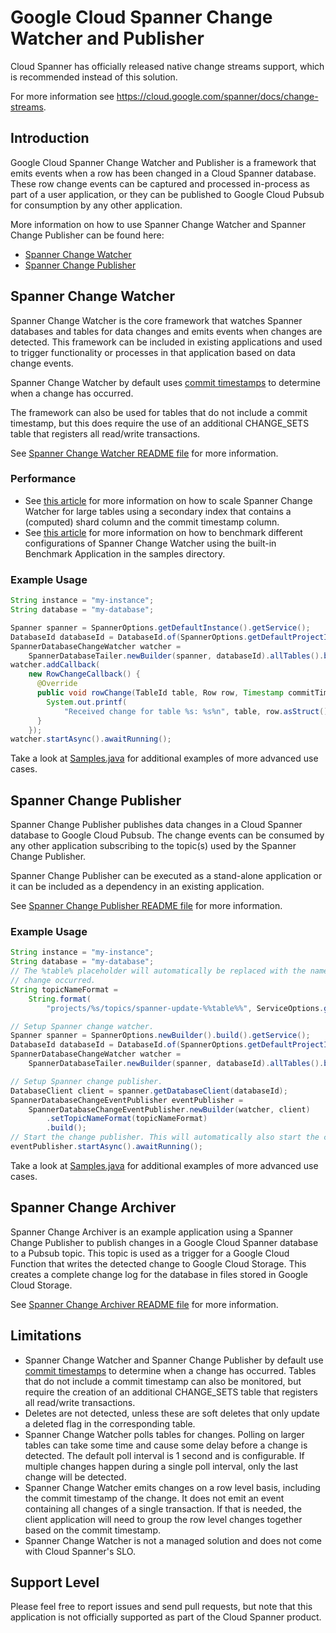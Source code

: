 # Google Cloud Spanner Change Watcher and Publisher

Cloud Spanner has officially released native change streams support, which is recommended instead of this solution.

For more information see https://cloud.google.com/spanner/docs/change-streams.

## Introduction
Google Cloud Spanner Change Watcher and Publisher is a framework that emits
events when a row has been changed in a Cloud Spanner database. These row
change events can be captured and processed in-process as part of a user
application, or they can be published to Google Cloud Pubsub for consumption by
any other application.

More information on how to use Spanner Change Watcher and Spanner Change Publisher
can be found here:
* [Spanner Change Watcher](https://medium.com/@knutolavloite/cloud-spanner-change-watcher-b77ca036459c) 
* [Spanner Change Publisher](https://medium.com/@knutolavloite/cloud-spanner-change-publisher-7fbee48f66f8)

## Spanner Change Watcher
Spanner Change Watcher is the core framework that watches Spanner databases and
tables for data changes and emits events when changes are detected. This
framework can be included in existing applications and used to trigger
functionality or processes in that application based on data change events.

Spanner Change Watcher by default uses [commit timestamps](https://cloud.google.com/spanner/docs/commit-timestamp)
to determine when a change has occurred.

The framework can also be used for tables that do not include a commit timestamp, but this does require
the use of an additional CHANGE_SETS table that registers all read/write transactions.

See [Spanner Change Watcher README file](./google-cloud-spanner-change-watcher/README.md)
for more information.

### Performance
* See [this article](https://medium.com/@knutolavloite/scaling-up-spanner-change-watcher-82315fbc8962) for more information on how to scale Spanner Change Watcher for large tables using a secondary index that contains a (computed) shard column and the commit timestamp column.
* See [this article](https://medium.com/@knutolavloite/benchmark-spanner-change-watcher-e5b6cc2ac618) for more information on how to benchmark different configurations of Spanner Change Watcher using the built-in Benchmark Application in the samples directory.

### Example Usage

```java
String instance = "my-instance";
String database = "my-database";

Spanner spanner = SpannerOptions.getDefaultInstance().getService();
DatabaseId databaseId = DatabaseId.of(SpannerOptions.getDefaultProjectId(), instance, database);
SpannerDatabaseChangeWatcher watcher =
    SpannerDatabaseTailer.newBuilder(spanner, databaseId).allTables().build();
watcher.addCallback(
    new RowChangeCallback() {
      @Override
      public void rowChange(TableId table, Row row, Timestamp commitTimestamp) {
        System.out.printf(
            "Received change for table %s: %s%n", table, row.asStruct().toString());
      }
    });
watcher.startAsync().awaitRunning();
```

Take a look at [Samples.java](./samples/spanner-change-watcher-samples/src/main/java/com/google/cloud/spanner/watcher/sample/Samples.java)
for additional examples of more advanced use cases.

## Spanner Change Publisher
Spanner Change Publisher publishes data changes in a Cloud Spanner database to
Google Cloud Pubsub. The change events can be consumed by any other application
subscribing to the topic(s) used by the Spanner Change Publisher.

Spanner Change Publisher can be executed as a stand-alone application or it can
be included as a dependency in an existing application.

See [Spanner Change Publisher README file](./google-cloud-spanner-change-publisher/README.md)
for more information.

### Example Usage

```java
String instance = "my-instance";
String database = "my-database";
// The %table% placeholder will automatically be replaced with the name of the table where the
// change occurred.
String topicNameFormat =
    String.format(
        "projects/%s/topics/spanner-update-%%table%%", ServiceOptions.getDefaultProjectId());

// Setup Spanner change watcher.
Spanner spanner = SpannerOptions.newBuilder().build().getService();
DatabaseId databaseId = DatabaseId.of(SpannerOptions.getDefaultProjectId(), instance, database);
SpannerDatabaseChangeWatcher watcher =
    SpannerDatabaseTailer.newBuilder(spanner, databaseId).allTables().build();

// Setup Spanner change publisher.
DatabaseClient client = spanner.getDatabaseClient(databaseId);
SpannerDatabaseChangeEventPublisher eventPublisher =
    SpannerDatabaseChangeEventPublisher.newBuilder(watcher, client)
        .setTopicNameFormat(topicNameFormat)
        .build();
// Start the change publisher. This will automatically also start the change watcher.
eventPublisher.startAsync().awaitRunning();
```

Take a look at [Samples.java](./samples/spanner-change-publisher-samples/src/main/java/com/google/cloud/spanner/publisher/sample/Samples.java)
for additional examples of more advanced use cases.

## Spanner Change Archiver
Spanner Change Archiver is an example application using a Spanner Change
Publisher to publish changes in a Google Cloud Spanner database to a Pubsub
topic. This topic is used as a trigger for a Google Cloud Function that writes
the detected change to Google Cloud Storage. This creates a complete change log
for the database in files stored in Google Cloud Storage.

See [Spanner Change Archiver README file](./google-cloud-spanner-change-archiver/README.md)
for more information.

## Limitations
* Spanner Change Watcher and Spanner Change Publisher by default use
  [commit timestamps](https://cloud.google.com/spanner/docs/commit-timestamp) to determine when a
  change has occurred. Tables that do not include a commit timestamp can also be monitored, but require
  the creation of an additional CHANGE_SETS table that registers all read/write transactions.
* Deletes are not detected, unless these are soft deletes that only update a deleted flag in the corresponding table.
* Spanner Change Watcher polls tables for changes. Polling on larger tables can take some time and cause some delay
  before a change is detected. The default poll interval is 1 second and is configurable. If multiple changes happen
  during a single poll interval, only the last change will be detected.
* Spanner Change Watcher emits changes on a row level basis, including the commit timestamp of the change. It does not
  emit an event containing all changes of a single transaction. If that is needed, the client application will need to
  group the row level changes together based on the commit timestamp.
* Spanner Change Watcher is not a managed solution and does not come with Cloud Spanner's SLO.

## Support Level
Please feel free to report issues and send pull requests, but note that this
application is not officially supported as part of the Cloud Spanner product.
